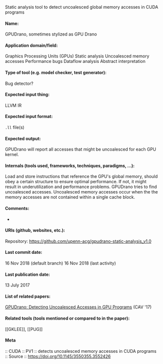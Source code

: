 Static analysis tool to detect uncoalesced global memory accesses in CUDA programs

#### Name:
GPUDrano, sometimes stylized as GPU Drano

#### Application domain/field:
Graphics Processing Units (GPUs)
Static analysis
Uncoalesced memory accesses
Performance bugs
Dataflow analysis
Abstract interpretation

#### Type of tool (e.g. model checker, test generator):
Bug detector?

#### Expected input thing:
LLVM IR

#### Expected input format:
`.ll` file(s)

#### Expected output:
GPUDrano will report all accesses that might be uncoalesced for each GPU kernel.

#### Internals (tools used, frameworks, techniques, paradigms, ...):
Load and store instructions that reference the GPU's global memory, should obey a certain structure to ensure optimal performance. If not, it might result in underutilization and performance problems.
GPUDrano tries to find uncoalesced accesses. Uncoalesced memory accesses occur when the the memory accesses are not contained within a single cache block.

#### Comments:
-

#### URIs (github, websites, etc.):
Repository: https://github.com/upenn-acg/gpudrano-static-analysis_v1.0

#### Last commit date:
16 Nov 2018 (default branch)
16 Nov 2018 (last activity)

#### Last publication date:
13 July 2017

#### List of related papers:
[GPUDrano: Detecting Uncoalesced Accesses in GPU Programs](https://doi.org/10.1007/978-3-319-63387-9_25) (CAV '17)

#### Related tools (tools mentioned or compared to in the paper):
[[GKLEE]], [[PUG]]

#### Meta
:: CUDA
:: PV1 :: detects uncoalesced memory accesses in CUDA programs
:: Source :: https://doi.org/10.1145/3550355.3552426
